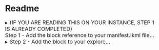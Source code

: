 # Readme



<details>
<summary><span style="font-size:1.25em">(IF YOU ARE READING THIS ON YOUR INSTANCE, STEP 1 IS ALREADY COMPLETED)<br>Step 1 - Add the block reference to your manifest.lkml file...</span>
</summary>

<pre><code>
remote_dependency: dau_wau_mau_support__remote_dependency {
  url: "git://github.com/kevinMccarthyLooker/dau_wau_mau_support.git"
  ref: "master"
}
</code></pre>
</details>

<details>
<summary><span style="font-size:1.25em">
Step 2 - Add the block to your explore...</span>
</summary>

  <details><summary><span style="font-size:1em">
  Step 2a - Paste the following lookml above your explore definition...</span>
  </summary>
  <pre><code>
include: "//dau_wau_mau_support__remote_dependency/dau_wau_mau_support.view"
view: +dau_wau_mau_support {
  dimension: date_to_use__input_field {sql:${UPDATE__VIEW_NAME.UPDATE_ME__DATE_FIELD};;}
  dimension: user_id__input_field {sql:${UPDATE__VIEW_NAME.UPDATE_ME__UNIQUE_ID};;}
}
  </code></pre>
  </details>

<li><span style="font-size:1em">Step 2b - Update the UPDATE references in the code you pasted to point to existing fields in your explore</span></li>

<li><span style="font-size:1em">Step 2c - Set your explore to extend the block <code>extends: [dau_wau_mau_support]</code></span></li>

</details>
